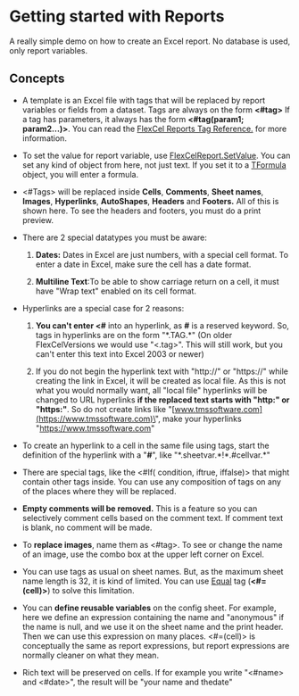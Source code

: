 # Getting started with Reports

A really simple demo on how to create an Excel report. No database is
used, only report variables.

## Concepts

- A template is an Excel file with tags that will be replaced by
  report variables or fields from a dataset. Tags are always on the
  form **\<\#tag\>** If a tag has parameters, it always has the form
  **\<\#tag(param1; param2\...)\>**. You can read the [FlexCel Reports Tag Reference.](https://doc.tmssoftware.com/flexcel/net/guides/reports-tag-reference.html)
  for more information.

- To set the value for report variable, use
  [FlexCelReport.SetValue](https://doc.tmssoftware.com/flexcel/net/api/FlexCel.Report/FlexCelReport/SetValue.html). You can set any kind of object from
  here, not just text. If you set it to a [TFormula](https://doc.tmssoftware.com/flexcel/net/api/FlexCel.Core/TFormula/index.html) object, you
  will enter a formula.

- \<\#Tags\> will be replaced inside **Cells**, **Comments**, **Sheet
  names**, **Images**, **Hyperlinks**, **AutoShapes**, **Headers**
  and **Footers.** All of this is shown here. To see the
  headers and footers, you must do a print preview.

- There are 2 special datatypes you must be aware:

   1. **Dates:** Dates in Excel are just numbers, with a special cell
   format. To enter a date in Excel, make sure the cell has a date
   format.

   2. **Multiline Text**:To be able to show carriage return on a cell,
   it must have \"Wrap text\" enabled on its cell format.

- Hyperlinks are a special case for 2 reasons: 
   1. **You can\'t enter
   \<\#** into an hyperlink, as **\#** is a reserved keyword. So, tags in
   hyperlinks are on the form \"\*.TAG.\*\" (On older FlexCelVersions
   we would use \"\<.tag\>\". This will still work, but you can\'t
   enter this text into Excel 2003 or newer) 
  
   2. If you do not begin the
   hyperlink text with \"http://\" or \"https://" while
   creating the link in Excel, it will be created as local file. As
   this is not what you would normally want, all \"local file\"
   hyperlinks will be changed to URL hyperlinks **if the replaced
   text starts with \"http:\" or \"https:\"**. So do not create links like
   \"[www.tmssoftware.com](https://www.tmssoftware.com)\", make your
   hyperlinks \"<https://www.tmssoftware.com>\"

- To create an hyperlink to a cell in the same file using tags, start
  the definition of the hyperlink with a \"**\#**\", like
  \"\*.sheetvar.\*!\*.\#cellvar.\*\"

- There are special tags, like the \<\#If( condition, iftrue,
  iffalse)\> that might contain other tags inside. You can use any
  composition of tags on any of the places where they will be
  replaced.

- **Empty comments will be removed.** This is a feature so you can
  selectively comment cells based on the comment text. If comment
  text is blank, no comment will be made.

- To **replace images**, name them as \<\#tag\>. To see or change the
  name of an image, use the combo box at the upper left corner on
  Excel.

- You can use tags as usual on sheet names. But, as the maximum sheet
  name length is 32, it is kind of limited. You can use
  [Equal](https://doc.tmssoftware.com/flexcel/net/guides/reports-tag-reference.html#equal) tag \(**\<\#=(cell)\>**\) to solve this limitation.

- You can **define reusable variables** on the config sheet. For
  example, here we define an expression containing the name and
  \"anonymous\" if the name is null, and we use it on the sheet name
  and the print header. Then we can use this expression on many
  places. \<\#=(cell)\> is conceptually the same as report
  expressions, but report expressions are normally cleaner on what
  they mean.

- Rich text will be preserved on cells. If for example you write
  \"\<\#name\> and \<\#date\>\", the result will be \"your name and
  thedate\"
